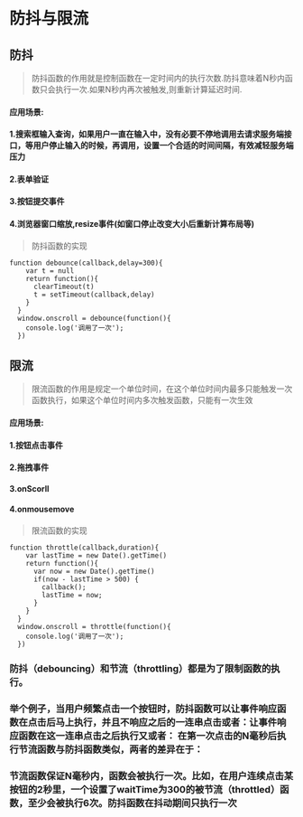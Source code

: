 # 防抖与限流


## 防抖

> 防抖函数的作用就是控制函数在一定时间内的执行次数.防抖意味着N秒内函数只会执行一次.如果N秒内再次被触发,则重新计算延迟时间.

#### 应用场景:

#### 1.搜索框输入查询，如果用户一直在输入中，没有必要不停地调用去请求服务端接口，等用户停止输入的时候，再调用，设置一个合适的时间间隔，有效减轻服务端压力
#### 2.表单验证
#### 3.按钮提交事件
#### 4.浏览器窗口缩放,resize事件(如窗口停止改变大小后重新计算布局等)

> 防抖函数的实现 

	function debounce(callback,delay=300){
	    var t = null
	    return function(){
	      clearTimeout(t)
	      t = setTimeout(callback,delay)
	    }
	  }
	  window.onscroll = debounce(function(){
	    console.log('调用了一次');
	  })


## 限流

> 限流函数的作用是规定一个单位时间，在这个单位时间内最多只能触发一次函数执行，如果这个单位时间内多次触发函数，只能有一次生效

#### 应用场景:
#### 1.按钮点击事件
#### 2.拖拽事件
#### 3.onScorll
#### 4.onmousemove

> 限流函数的实现 

	function throttle(callback,duration){
	    var lastTime = new Date().getTime()
	    return function(){
	      var now = new Date().getTime()
	      if(now - lastTime > 500) {
	        callback();
	        lastTime = now;
	      }
	    }
	  }
	  window.onscroll = throttle(function(){
	    console.log('调用了一次');
	  })



### 防抖（debouncing）和节流（throttling）都是为了限制函数的执行。
### 举个例子，当用户频繁点击一个按钮时，防抖函数可以让事件响应函数在点击后马上执行，并且不响应之后的一连串点击或者：让事件响应函数在这一连串点击之后执行又或者： 在第一次点击的N毫秒后执行节流函数与防抖函数类似，两者的差异在于：

### 节流函数保证N毫秒内，函数会被执行一次。比如，在用户连续点击某按钮的2秒里，一个设置了waitTime为300的被节流（throttled）函数，至少会被执行6次。防抖函数在抖动期间只执行一次



